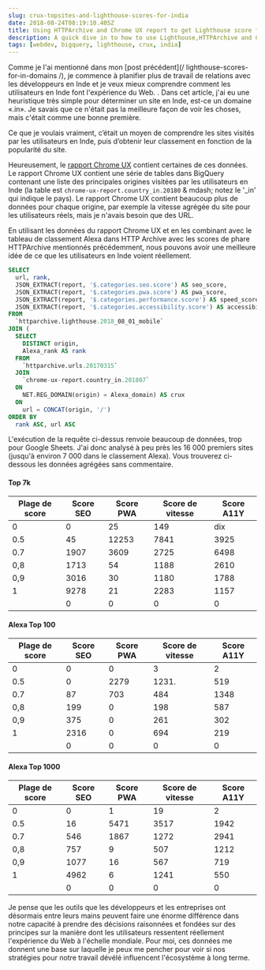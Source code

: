 ```yaml
---
slug: crux-topsites-and-lighthouse-scores-for-india
date: 2018-08-24T08:19:10.405Z
title: Using HTTPArchive and Chrome UX report to get Lighthouse score for top visited sites in India.
description: A quick dive in to how to use Lighthouse,HTTPArchive and Chrome UX report to try and understand how users in a country might experience the web.
tags: [webdev, bigquery, lighthouse, crux, india]
---
```



Comme je l'ai mentionné dans mon [post précédent](/ lighthouse-scores-for-in-domains /), je commence à planifier plus de travail de relations avec les développeurs en Inde et je veux mieux comprendre comment les utilisateurs en Inde font l'expérience du Web. . Dans cet article, j'ai eu une heuristique très simple pour déterminer un site en Inde, est-ce un domaine «.in». Je savais que ce n'était pas la meilleure façon de voir les choses, mais c'était comme une bonne première.

Ce que je voulais vraiment, c’était un moyen de comprendre les sites visités par les utilisateurs en Inde, puis d’obtenir leur classement en fonction de la popularité du site.

Heureusement, le [rapport Chrome UX](https://developers.google.com/web/tools/chrome-user-experience-report/) contient certaines de ces données. Le rapport Chrome UX contient une série de tables dans BigQuery contenant une liste des principales origines visitées par les utilisateurs en Inde (la table est `chrome-ux-report.country_in.20180` & mdash; notez le '_in' qui indique le pays). Le rapport Chrome UX contient beaucoup plus de données pour chaque origine, par exemple la vitesse agrégée du site pour les utilisateurs réels, mais je n'avais besoin que des URL.

En utilisant les données du rapport Chrome UX et en les combinant avec le tableau de classement Alexa dans HTTP Archive avec les scores de phare HTTPArchive mentionnés précédemment, nous pouvons avoir une meilleure idée de ce que les utilisateurs en Inde voient réellement.




```sql
SELECT
  url, rank,
  JSON_EXTRACT(report, '$.categories.seo.score') AS seo_score,
  JSON_EXTRACT(report, '$.categories.pwa.score') AS pwa_score,
  JSON_EXTRACT(report, '$.categories.performance.score') AS speed_score,
  JSON_EXTRACT(report, '$.categories.accessibility.score') AS accessibility_score
FROM
  `httparchive.lighthouse.2018_08_01_mobile`
JOIN (
  SELECT
    DISTINCT origin,
    Alexa_rank AS rank
  FROM
    `httparchive.urls.20170315`
  JOIN
    `chrome-ux-report.country_in.201807`
  ON
    NET.REG_DOMAIN(origin) = Alexa_domain) AS crux
  ON
    url = CONCAT(origin, '/')
ORDER BY
  rank ASC, url ASC
```


L'exécution de la requête ci-dessus renvoie beaucoup de données, trop pour Google Sheets. J'ai donc analysé à peu près les 16 000 premiers sites (jusqu'à environ 7 000 dans le classement Alexa). Vous trouverez ci-dessous les données agrégées sans commentaire.

#### Top 7k

<table><thead><th> Plage de score </th><th> Score SEO </th><th> Score PWA </th><th> Score de vitesse </th><th> Score A11Y </th></thead><tbody><tr><td> 0 </td><td> 0 </td><td> 25 </td><td> 149 </td><td> dix </td></tr><tr><td> 0.5 </td><td> 45 </td><td> 12253 </td><td> 7841 </td><td> 3925 </td></tr><tr><td> 0.7 </td><td> 1907 </td><td> 3609 </td><td> 2725 </td><td> 6498 </td></tr><tr><td> 0,8 </td><td> 1713 </td><td> 54 </td><td> 1188 </td><td> 2610 </td></tr><tr><td> 0,9 </td><td> 3016 </td><td> 30 </td><td> 1180 </td><td> 1788 </td></tr><tr><td> 1 </td><td> 9278 </td><td> 21 </td><td> 2283 </td><td> 1157 </td></tr><tr><td></td><td> 0 </td><td> 0 </td><td> 0 </td><td> 0 </td></tr></tbody></table>

#### Alexa Top 100

<table><thead><th> Plage de score </th><th> Score SEO </th><th> Score PWA </th><th> Score de vitesse </th><th> Score A11Y </th></thead><tbody><tr><td> 0 </td><td> 0 </td><td> 0 </td><td> 3 </td><td> 2 </td></tr><tr><td> 0.5 </td><td> 0 </td><td> 2279 </td><td> 1231. </td><td> 519 </td></tr><tr><td> 0.7 </td><td> 87 </td><td> 703 </td><td> 484 </td><td> 1348 </td></tr><tr><td> 0,8 </td><td> 199 </td><td> 0 </td><td> 198 </td><td> 587 </td></tr><tr><td> 0,9 </td><td> 375 </td><td> 0 </td><td> 261 </td><td> 302 </td></tr><tr><td> 1 </td><td> 2316 </td><td> 0 </td><td> 694 </td><td> 219 </td></tr><tr><td></td><td> 0 </td><td> 0 </td><td> 0 </td><td> 0 </td></tr></tbody></table>

#### Alexa Top 1000

<table><thead><th> Plage de score </th><th> Score SEO </th><th> Score PWA </th><th> Score de vitesse </th><th> Score A11Y </th></thead><tbody><tr><td> 0 </td><td> 0 </td><td> 1 </td><td> 19 </td><td> 2 </td></tr><tr><td> 0.5 </td><td> 16 </td><td> 5471 </td><td> 3517 </td><td> 1942 </td></tr><tr><td> 0.7 </td><td> 546 </td><td> 1867 </td><td> 1272 </td><td> 2941 </td></tr><tr><td> 0,8 </td><td> 757 </td><td> 9 </td><td> 507 </td><td> 1212 </td></tr><tr><td> 0,9 </td><td> 1077 </td><td> 16 </td><td> 567 </td><td> 719 </td></tr><tr><td> 1 </td><td> 4962 </td><td> 6 </td><td> 1241 </td><td> 550 </td></tr><tr><td></td><td> 0 </td><td> 0 </td><td> 0 </td><td> 0 </td></tr></tbody></table>

Je pense que les outils que les développeurs et les entreprises ont désormais entre leurs mains peuvent faire une énorme différence dans notre capacité à prendre des décisions raisonnées et fondées sur des principes sur la manière dont les utilisateurs ressentent réellement l'expérience du Web à l'échelle mondiale. Pour moi, ces données me donnent une base sur laquelle je peux me pencher pour voir si nos stratégies pour notre travail dévélé influencent l'écosystème à long terme.